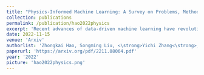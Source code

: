 ```yaml
---
title: "Physics-Informed Machine Learning: A Survey on Problems, Methods and Applications"
collection: publications
permalink: /publication/hao2022physics
excerpt: 'Recent advances of data-driven machine learning have revolutionized fields like computer vision, reinforcement learning, and many scientific and engineering domains. In many real-world and scientific problems, systems that generate data are governed by physical laws. Recent work shows that it provides potential benefits for machine learning models by incorporating the physical prior and collected data, which makes the intersection of machine learning and physics become a prevailing paradigm. In this survey, we present this learning paradigm called Physics-Informed Machine Learning (PIML) which is to build a model that leverages empirical data and available physical prior knowledge to improve performance on a set of tasks that involve a physical mechanism. We systematically review the recent development of physics-informed machine learning from three perspectives of machine learning tasks, representation of physical prior, and methods for incorporating physical prior. We also propose several important open research problems based on the current trends in the field. We argue that encoding different forms of physical prior into model architectures, optimizers, inference algorithms, and significant domain-specific applications like inverse engineering design and robotic control is far from fully being explored in the field of physics-informed machine learning. We believe that this study will encourage researchers in the machine learning community to actively participate in the interdisciplinary research of physics-informed machine learning.'
date: 2022-11-15
venue: 'Arxiv'
authorlist: 'Zhongkai Hao, Songming Liu, <\strong>Yichi Zhang<\strong>, Chengyang Ying, Yao Feng, Hang Su, Jun Zhu'
paperurl: 'https://arxiv.org/pdf/2211.08064.pdf'
year: '2022'
picture: 'hao2022physics.png'
---
```

